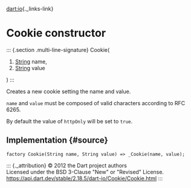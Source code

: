[dart:io](../../dart-io/dart-io-library){._links-link}

Cookie constructor
==================

::: {.section .multi-line-signature}
Cookie(

1.  [String](../../dart-core/string-class) name,
2.  [String](../../dart-core/string-class) value

)
:::

Creates a new cookie setting the name and value.

`name` and `value` must be composed of valid characters according to RFC
6265.

By default the value of `httpOnly` will be set to `true`.

Implementation {#source}
--------------

``` {.language-dart data-language="dart"}
factory Cookie(String name, String value) => _Cookie(name, value);
```

::: {._attribution}
© 2012 the Dart project authors\
Licensed under the BSD 3-Clause \"New\" or \"Revised\" License.\
<https://api.dart.dev/stable/2.18.5/dart-io/Cookie/Cookie.html>
:::
